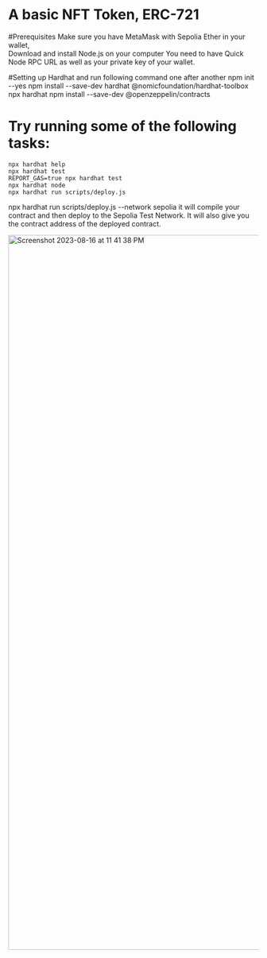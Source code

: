 # A basic NFT Token, ERC-721 


#Prerequisites
Make sure you have MetaMask with Sepolia Ether in your wallet,  
Download and install Node.js on your computer
You need to have Quick Node RPC URL as well as your private key of your wallet. 

#Setting up Hardhat and run following command one after another
npm init --yes
npm install --save-dev hardhat @nomicfoundation/hardhat-toolbox
npx hardhat 
npm install --save-dev @openzeppelin/contracts



# Try running some of the following tasks:

```shell
npx hardhat help
npx hardhat test
REPORT_GAS=true npx hardhat test
npx hardhat node
npx hardhat run scripts/deploy.js
```

npx hardhat run scripts/deploy.js --network sepolia
it will compile your contract and then deploy to the Sepolia Test Network. It will also give you the contract address of the deployed contract.

<img width="1440" alt="Screenshot 2023-08-16 at 11 41 38 PM" src="https://github.com/ravikr-opnsrc/basic-NFT/assets/135989427/8f5a2bb0-e24d-4231-8415-a10d3471f542">


 
